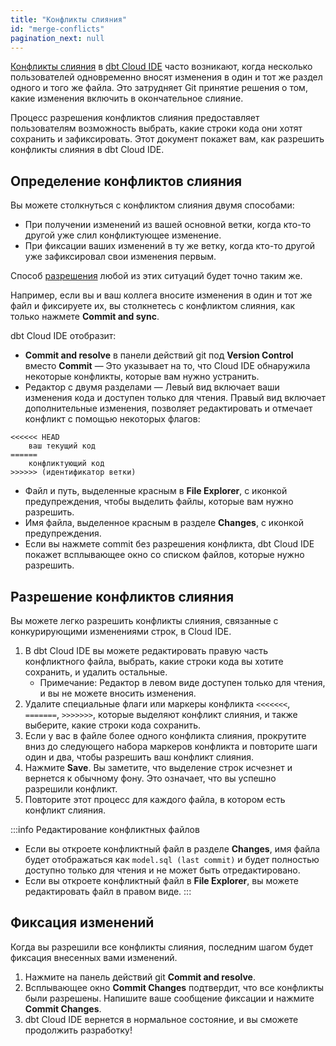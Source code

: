 ```yaml
---
title: "Конфликты слияния"
id: "merge-conflicts"
pagination_next: null
---
```


[Конфликты слияния](https://docs.github.com/en/pull-requests/collaborating-with-pull-requests/addressing-merge-conflicts/about-merge-conflicts) в [dbt Cloud IDE](/docs/cloud/dbt-cloud-ide/develop-in-the-cloud) часто возникают, когда несколько пользователей одновременно вносят изменения в один и тот же раздел одного и того же файла. Это затрудняет Git принятие решения о том, какие изменения включить в окончательное слияние.

Процесс разрешения конфликтов слияния предоставляет пользователям возможность выбрать, какие строки кода они хотят сохранить и зафиксировать. Этот документ покажет вам, как разрешить конфликты слияния в dbt Cloud IDE.

## Определение конфликтов слияния

Вы можете столкнуться с конфликтом слияния двумя способами:

- При получении изменений из вашей основной ветки, когда кто-то другой уже слил конфликтующее изменение.
- При фиксации ваших изменений в ту же ветку, когда кто-то другой уже зафиксировал свои изменения первым.

Способ [разрешения](#resolve-merge-conflicts) любой из этих ситуаций будет точно таким же.

Например, если вы и ваш коллега вносите изменения в один и тот же файл и фиксируете их, вы столкнетесь с конфликтом слияния, как только нажмете **Commit and sync**.

dbt Cloud IDE отобразит:

- **Commit and resolve** в панели действий git под **Version Control** вместо **Commit** &mdash; Это указывает на то, что Cloud IDE обнаружила некоторые конфликты, которые вам нужно устранить.
- Редактор с двумя разделами &mdash; Левый вид включает ваши изменения кода и доступен только для чтения. Правый вид включает дополнительные изменения, позволяет редактировать и отмечает конфликт с помощью некоторых флагов:

```
<<<<<< HEAD
    ваш текущий код
======
    конфликтующий код
>>>>>> (идентификатор ветки)
```
- Файл и путь, выделенные красным в **File Explorer**, с иконкой предупреждения, чтобы выделить файлы, которые вам нужно разрешить.
- Имя файла, выделенное красным в разделе **Changes**, с иконкой предупреждения.
- Если вы нажмете commit без разрешения конфликта, dbt Cloud IDE покажет всплывающее окно со списком файлов, которые нужно разрешить.

<Lightbox src="/img/docs/dbt-cloud/cloud-ide/merge-conflict.jpg" title="Конфликтный раздел, который нужно разрешить, будет выделен"/>

<Lightbox src="/img/docs/dbt-cloud/cloud-ide/commit-without-resolve.jpg" title="Всплывающее окно при попытке фиксации без разрешения конфликта"/>

## Разрешение конфликтов слияния

Вы можете легко разрешить конфликты слияния, связанные с конкурирующими изменениями строк, в Cloud IDE.

1. В dbt Cloud IDE вы можете редактировать правую часть конфликтного файла, выбрать, какие строки кода вы хотите сохранить, и удалить остальные.
    * Примечание: Редактор в левом виде доступен только для чтения, и вы не можете вносить изменения.
2. Удалите специальные флаги или маркеры конфликта `<<<<<<<`, `=======`, `>>>>>>>`, которые выделяют конфликт слияния, и также выберите, какие строки кода сохранить.
3. Если у вас в файле более одного конфликта слияния, прокрутите вниз до следующего набора маркеров конфликта и повторите шаги один и два, чтобы разрешить ваш конфликт слияния.
4. Нажмите **Save**. Вы заметите, что выделение строк исчезнет и вернется к обычному фону. Это означает, что вы успешно разрешили конфликт.
5. Повторите этот процесс для каждого файла, в котором есть конфликт слияния.

<Lightbox src="/img/docs/dbt-cloud/cloud-ide/resolve-conflict.jpg" title="Выбор строк кода для сохранения"/>

:::info Редактирование конфликтных файлов
- Если вы откроете конфликтный файл в разделе **Changes**, имя файла будет отображаться как `model.sql (last commit)` и будет полностью доступно только для чтения и не может быть отредактировано. <br />
- Если вы откроете конфликтный файл в **File Explorer**, вы можете редактировать файл в правом виде.
:::

## Фиксация изменений

Когда вы разрешили все конфликты слияния, последним шагом будет фиксация внесенных вами изменений.

1. Нажмите на панель действий git **Commit and resolve**.
2. Всплывающее окно **Commit Changes** подтвердит, что все конфликты были разрешены. Напишите ваше сообщение фиксации и нажмите **Commit Changes**.
3. dbt Cloud IDE вернется в нормальное состояние, и вы сможете продолжить разработку!

<Lightbox src="/img/docs/dbt-cloud/cloud-ide/commit-resolve.jpg" title="Конфликт был разрешен"/>

<Lightbox src="/img/docs/dbt-cloud/cloud-ide/commit-changes.jpg" title="Всплывающее окно Commit Changes для фиксации ваших изменений"/>